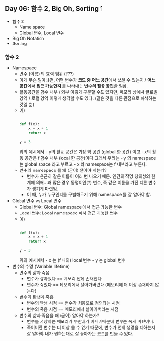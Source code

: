 ## Day 06: 함수 2, Big Oh, Sorting 1
- 함수 2
    - Name space
    - Global 변수, Local 변수
- Big Oh Notation    
- Sorting 



### 함수 2
- Namespace
    - 변수 (이름) 의 효력 범위 (???)
    - 이게 무슨 말이냐면, 어떤 변수가 **코드 중 어느 공간**에서 쓰일 수 있는지 / **어느 공간에서 접근 가능한지** 를 나타내는 **변수의 활동 공간**을 말함.
    - 활동공간을 함수 내부 / 외부 이렇게 구분할 수도 있지만, 메모리 상에서 글로벌 영역 / 로컬 영역 이렇게 생각할 수도 있다. (같은 것을 다른 관점으로 해석하는 것일 뿐)
    - 예)
        ```python
        
        def f(x):
            x = x + 1
            return x
        
        y = 3
        ```
        위의 예시에서
            - y의 활동 공간은 가장 밖 공간 (global 한 공간) 이고
            - x의 활동 공간은 f 함수 내부 (local 한 공간)이다
        그래서 우리는
            - y 의 namespace는 global space 라고 부르고
            - x 의 namespace는 f 내부라고 부른다.
    - 변수의 namespace 를 왜 (굳이) 알아야 하는가?
        - 변수가 은근히 같은 이름이 여러 번 나오기 때문. 인간의 작명 창의성의 한계에 의해.. 꽤 많은 경우 동명이인(?) 변수, 즉 같은 이름을 가진 다른 변수가 생기게 마련임. 
        - 이 때, 누가 누구인지를 구별해주기 위해 namespace 를 잘 알아야 함.
- Global 변수 vs Local 변수
    - Global 변수: Global namespace 에서 접근 가능한 변수
    - Local 변수: Local namespace 에서 접근 가능한 변수
    - 예)
        ```python
        
        def f(x):
            x = x + 1
            return x
        
        y = 3
        ```
        위의 예시에서
            - x 는 (f 내의) local 변수
            - y 는 global 변수
- 변수의 수명 (Variable lifetime)
    - 변수의 삶과 죽음
        - 변수가 살아있다 == 메모리 안에 존재한다
        - 변수가 죽었다 == 메모리에서 날아가버렸다 (메모리에 더 이상 존재하지 않는다)
    - 변수의 탄생과 죽음
        - 변수의 탄생 시점 == 변수가 처음으로 정의되는 시점
        - 변수의 죽음 시점 == 메모리에서 날아가버리는 시점
    - 변수의 삶과 죽음을 왜 (굳이) 알아야 하는가?
        - 변수를 저장하는 메모리가 무한대가 아니기때문에 변수는 죽게 마련이다. 
        - 죽어버린 변수는 더 이상 쓸 수 없기 때문에, 변수가 언제 생명을 다하는지 잘 알아야 내가 원하는대로 잘 돌아가는 코드를 만들 수 있다.



